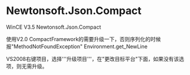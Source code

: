 # Newtonsoft.Json.Compact
WinCE V3.5 Newtonsoft.Json.Compact

使用V2.0 CompactFramework的需要升级一下，否则序列化的时候报"MethodNotFoundException" Environment.get_NewLine

VS2008右键项目，选择'''升级项目'''，在"更改目标平台"下面，如果没有该选项，则无需升级。
